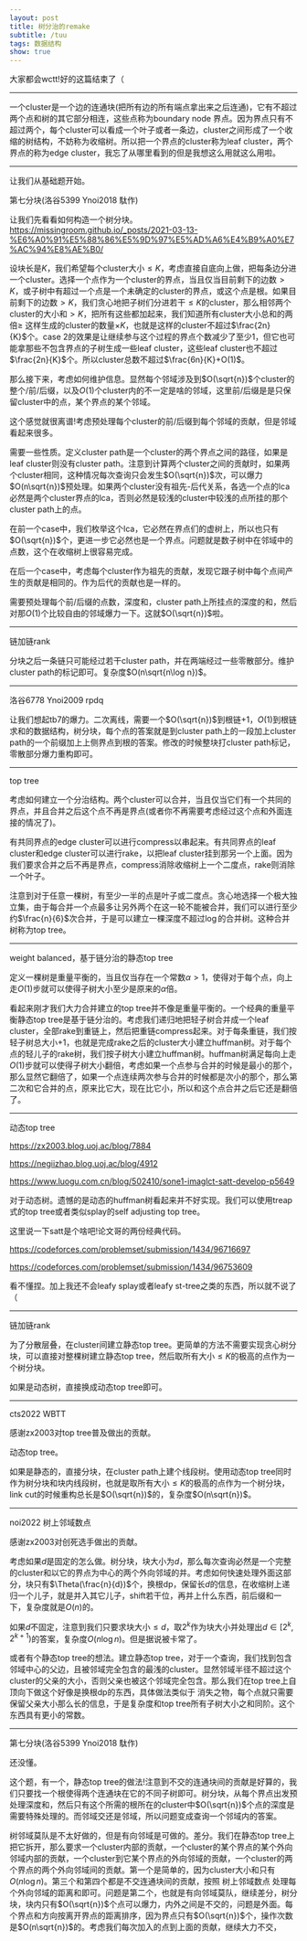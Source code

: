 ```yaml
---
layout: post
title: 树分治的remake
subtitle: /tuu
tags: 数据结构
show: true
---
```


大家都会wctt!好的这篇结束了（

-----

一个cluster是一个边的连通块(把所有边的所有端点拿出来之后连通)，它有不超过两个点和树的其它部分相连，这些点称为boundary node 界点。因为界点只有不超过两个，每个cluster可以看成一个叶子或者一条边，cluster之间形成了一个收缩的树结构，不妨称为收缩树。所以把一个界点的cluster称为leaf cluster，两个界点的称为edge cluster，我忘了从哪里看到的但是我想这么用就这么用啦。

-----

让我们从基础题开始。

第七分块(洛谷5399 Ynoi2018 駄作)

让我们先看看如何构造一个树分块。https://missingroom.github.io/_posts/2021-03-13-%E6%A0%91%E5%88%86%E5%9D%97%E5%AD%A6%E4%B9%A0%E7%AC%94%E8%AE%B0/

设块长是$K$，我们希望每个cluster大小$\leq K$，考虑直接自底向上做，把每条边分进一个cluster。选择一个点作为一个cluster的界点，当且仅当目前剩下的边数$>K$，或子树中有超过一个点是一个未确定的cluster的界点，或这个点是根。如果目前剩下的边数$>K$，我们贪心地把子树们分进若干$\leq K$的cluster，那么相邻两个cluster的大小和$>K$，把所有这些都加起来，我们知道所有cluster大小总和的两倍$\geq$ 这样生成的cluster的数量$\times K$，也就是这样的cluster不超过$\frac{2n}{K}$个。case 2的效果是让继续参与这个过程的界点个数减少了至少$1$，但它也可能拿那些不包含界点的子树生成一些leaf cluster，这些leaf cluster也不超过$\frac{2n}{K}$个。所以cluster总数不超过$\frac{6n}{K}+O(1)$。

那么接下来，考虑如何维护信息。显然每个邻域涉及到$O(\sqrt{n})$个cluster的整个/前/后缀，以及$O(1)$个cluster内的不一定是啥的邻域，这里前/后缀是是只保留cluster中的点，某个界点的某个邻域。

这个感觉就很离谱!考虑预处理每个cluster的前/后缀到每个邻域的贡献，但是邻域看起来很多。

需要一些性质。定义cluster path是一个cluster的两个界点之间的路径，如果是leaf cluster则没有cluster path。注意到计算两个cluster之间的贡献时，如果两个cluster相同，这种情况每次查询只会发生$O(\sqrt{n})$次，可以爆力$O(n\sqrt{n})$预处理。如果两个cluster没有祖先-后代关系，各选一个点的lca必然是两个cluster界点的lca，否则必然是较浅的cluster中较浅的点所挂的那个cluster path上的点。

在前一个case中，我们枚举这个lca，它必然在界点们的虚树上，所以也只有$O(\sqrt{n})$个，更进一步它必然也是一个界点。问题就是数子树中在邻域中的点数，这个在收缩树上很容易完成。

在后一个case中，考虑每个cluster作为祖先的贡献，发现它跟子树中每个点间产生的贡献是相同的。作为后代的贡献也是一样的。

需要预处理每个前/后缀的点数，深度和，cluster path上所挂点的深度的和，然后对那$O(1)$个比较自由的邻域爆力一下。这就$O(\sqrt{n})$啦。

-----

链加链rank

分块之后一条链只可能经过若干cluster path，并在两端经过一些零散部分。维护cluster path的标记即可。复杂度$O(n\sqrt{n\log n})$。

-----

洛谷6778 Ynoi2009 rpdq

让我们想起tb7的爆力。二次离线，需要一个$O(\sqrt{n})$到根链$+1$，$O(1)$到根链求和的数据结构，树分块，每个点的答案就是到cluster path上的一段加上cluster path的一个前缀加上上侧界点到根的答案。修改的时候整块打cluster path标记，零散部分爆力重构即可。

-----

top tree

考虑如何建立一个分治结构。两个cluster可以合并，当且仅当它们有一个共同的界点，并且合并之后这个点不再是界点(或者你不再需要考虑经过这个点和外面连接的情况了)。

有共同界点的edge cluster可以进行compress以串起来。有共同界点的leaf cluster和edge cluster可以进行rake，以把leaf cluster挂到那另一个上面。因为我们要求合并之后不再是界点，compress消除收缩树上一个二度点，rake则消除一个叶子。

注意到对于任意一棵树，有至少一半的点是叶子或二度点。贪心地选择一个极大独立集，由于每合并一个点最多让另外两个在这一轮不能被合并，我们可以进行至少约$\frac{n}{6}$次合并，于是可以建立一棵深度不超过$\log$的合并树。这种合并树称为top tree。

-----

weight balanced，基于链分治的静态top tree

定义一棵树是重量平衡的，当且仅当存在一个常数$\alpha>1$，使得对于每个点，向上走$O(1)$步就可以使得子树大小至少是原来的$\alpha$倍。

看起来刚才我们大力合并建立的top tree并不像是重量平衡的。一个经典的重量平衡静态top tree是基于链分治的。考虑我们递归地把轻子树合并成一个leaf cluster，全部rake到重链上，然后把重链compress起来。对于每条重链，我们按轻子树总大小$+1$，也就是完成rake之后的cluster大小建立huffman树。对于每个点的轻儿子的rake树，我们按子树大小建立huffman树。huffman树满足每向上走$O(1)$步就可以使得子树大小翻倍，考虑如果一个点参与合并的时候是最小的那个，那么显然它翻倍了，如果一个点连续两次参与合并的时候都是次小的那个，那么第二次和它合并的点，原来比它大，现在比它小，所以和这个点合并之后它还是翻倍了。

-----

动态top tree

https://zx2003.blog.uoj.ac/blog/7884

https://negiizhao.blog.uoj.ac/blog/4912

https://www.luogu.com.cn/blog/502410/sone1-imaglct-satt-develop-p5649

对于动态树。遗憾的是动态的huffman树看起来并不好实现。我们可以使用treap式的top tree或者类似splay的self adjusting top tree。

这里说一下satt是个啥吧!论文哥的两份经典代码。

https://codeforces.com/problemset/submission/1434/96716697

https://codeforces.com/problemset/submission/1434/96753609

看不懂捏。加上我还不会leafy splay或者leafy st-tree之类的东西，所以就不说了（

-----

链加链rank

为了分散层叠，在cluster间建立静态top tree。更简单的方法不需要实现贪心树分块，可以直接对整棵树建立静态top tree，然后取所有大小$\leq K$的极高的点作为一个树分块。

如果是动态树，直接换成动态top tree即可。

-----

cts2022 WBTT

感谢zx2003对top tree普及做出的贡献。

动态top tree。

如果是静态的，直接分块，在cluster path上建个线段树。使用动态top tree同时作为树分块和块内线段树，也就是取所有大小$\leq K$的极高的点作为一个树分块，link cut的时候重构总长是$O(\sqrt{n})$的，复杂度$O(n\sqrt{n})$。

-----

noi2022 树上邻域数点

感谢zx2003对创死选手做出的贡献。

考虑如果$d$是固定的怎么做。树分块，块大小为$d$，那么每次查询必然是一个完整的cluster和以它的界点为中心的两个外向邻域的并。考虑如何快速处理外面这部分，块只有$\Theta(\frac{n}{d})$个，换根dp，保留长$d$的信息，在收缩树上递归一个儿子，就是并入其它儿子，shift若干位，再并上什么东西，前后缀和一下，复杂度就是$O(n)$的。

如果$d$不固定，注意到我们只要求块大小$\leq d$，取$2^k$作为块大小并处理出$d\in[2^k,2^{k+1})$的答案，复杂度$O(n\log n)$。但是据说被卡常了。

或者有个静态top tree的想法。建立静态top tree，对于一个查询，我们找到包含邻域中心的父边，且被邻域完全包含的最浅的cluster。显然邻域半径不超过这个cluster的父亲的大小，否则父亲也被这个邻域完全包含。那么我们在top tree上自顶向下做这个好像是换根dp的东西，具体做法类似于 消失之物，每个点就只需要保留父亲大小那么长的信息，于是复杂度和top tree所有子树大小之和同阶。这个东西具有更小的常数。

-----

第七分块(洛谷5399 Ynoi2018 駄作)

还没懂。

这个题，有一个，静态top tree的做法!注意到不交的连通块间的贡献是好算的，我们只要找一个根使得两个连通块在它的不同子树即可。树分块，从每个界点出发预处理深度和，然后只有这个所需的根所在的cluster中$O(\sqrt{n})$个点的深度是需要特殊处理的。而邻域交还是邻域，所以问题变成查询一个邻域内的答案。

树邻域莫队是不太好做的，但是有向邻域是可做的。差分。我们在静态top tree上把它拆开，那么要求一个cluster内部的贡献，一个cluster的某个界点的某个外向邻域内部的贡献，一个cluster到它某个界点的外向邻域的贡献，一个cluster的两个界点的两个外向邻域间的贡献。第一个是简单的，因为cluster大小和只有$O(n\log n)$。第三个和第四个都是不交连通块间的贡献，按照 树上邻域数点 处理每个外向邻域的距离和即可。问题是第二个，也就是有向邻域莫队，继续差分，树分块，块内只有$O(\sqrt{n})$个点可以爆力，内外之间是不交的，问题是外面。每个界点和方向按离开界点的距离排序，因为界点只有$O(\sqrt{n})$个，操作次数是$O(n\sqrt{n})$的。考虑我们每次加入的点到上面的贡献，继续大力不交，